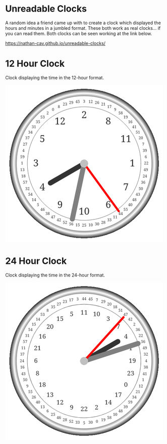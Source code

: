 # Unreadable Clocks

A random idea a friend came up with to create a clock which displayed the hours and minutes in a jumbled format. These both work as real clocks... if you can read them. Both clocks can be seen working at the link below.

https://nathan-cav.github.io/unreadable-clocks/

# 12 Hour Clock

Clock displaying the time in the 12-hour format.

![Unreadable clock in 12-hour time](./assets/12_hour.png)

# 24 Hour Clock

Clock displaying the time in the 24-hour format.

![Unreadable clock in 12-hour time](./assets/24_hour.png)